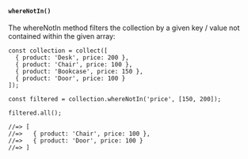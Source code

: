 #### ``whereNotIn()``
The whereNotIn method filters the collection by a given key / value not contained within the given array:
	
	const collection = collect([
	  { product: 'Desk', price: 200 },
	  { product: 'Chair', price: 100 },
	  { product: 'Bookcase', price: 150 },
	  { product: 'Door', price: 100 }
	]);
	
	const filtered = collection.whereNotIn('price', [150, 200]);
	
	filtered.all();
	
	//=> [
	//=>   { product: 'Chair', price: 100 },
	//=>   { product: 'Door', price: 100 }
	//=> ]
	